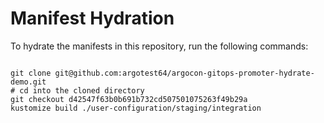 
# Manifest Hydration

To hydrate the manifests in this repository, run the following commands:

```shell

git clone git@github.com:argotest64/argocon-gitops-promoter-hydrate-demo.git
# cd into the cloned directory
git checkout d42547f63b0b691b732cd507501075263f49b29a
kustomize build ./user-configuration/staging/integration
```